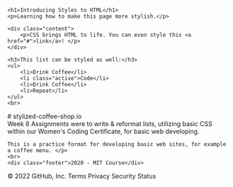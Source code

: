 <html>

<head>
    <link rel="stylesheet" href="./Introducing Styles to HMTL.css">
</head>

<body id="main">

    <h1>Introducing Styles to HTML</h1>
    <p>Learning how to make this page more stylish.</p>

    <div class="content">
        <p>CSS brings HTML to life. You can even style this <a href="#">link</a>! </p>
    </div>

    <h3>This list can be styled as well:</h3>
    <ul>
        <li>Drink Coffee</li>
        <li class="active">Code</li>
        <li>Drink Coffee</li>
        <li>Repeat</li>
    </ul>
    <br>
  <p># stylized-coffee-shop.io
      <br>
Week 8 Assignments were to write & reformat lists, utilizing basic CSS within our Women's Coding Certificate, for basic web developing.

    This is a practice format for developing basic web sites, for example a coffee menu. </p>
    <br>
    <div class="footer">2020 - MIT Course</div>
</body>

</html>
© 2022 GitHub, Inc.
Terms
Privacy
Security
Status

